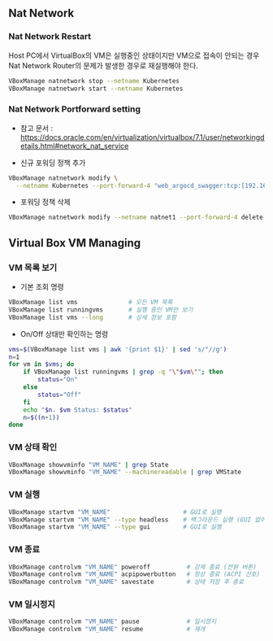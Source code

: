 ## Nat Network

### Nat Network Restart

Host PC에서 VirtualBox의 VM은 실행중인 상태이지만 VM으로 접속이 안되는 경우 Nat Network Router의 문제가 발생한 경우로 재실행해야 한다.

```bash
VBoxManage natnetwork stop --netname Kubernetes
VBoxManage natnetwork start --netname Kubernetes
```

### Nat Network Portforward setting

- 참고 문서 : https://docs.oracle.com/en/virtualization/virtualbox/7.1/user/networkingdetails.html#network_nat_service

- 신규 포워딩 정책 추가

```bash
VBoxManage natnetwork modify \
  --netname Kubernetes --port-forward-4 "web_argocd_swagger:tcp:[192.168.200.2]:18888:[10.0.250.0]:8080"
```

- 포워딩 정책 삭제

```bash
VBoxManage natnetwork modify --netname natnet1 --port-forward-4 delete ssh
```

## Virtual Box VM Managing

### VM 목록 보기

- 기본 조회 명령

```bash
VBoxManage list vms              # 모든 VM 목록
VBoxManage list runningvms       # 실행 중인 VM만 보기
VBoxManage list vms --long       # 상세 정보 포함
```

- On/Off 상태만 확인하는 명령

```bash
vms=$(VBoxManage list vms | awk '{print $1}' | sed 's/"//g')
n=1
for vm in $vms; do
    if VBoxManage list runningvms | grep -q "\"$vm\""; then
        status="On"
    else
        status="Off"
    fi
    echo "$n. $vm Status: $status"
    n=$((n+1))
done
```

### VM 상태 확인

```bash
VBoxManage showvminfo "VM_NAME" | grep State
VBoxManage showvminfo "VM_NAME" --machinereadable | grep VMState
```

### VM 실행

```bash
VBoxManage startvm "VM_NAME"                    # GUI로 실행
VBoxManage startvm "VM_NAME" --type headless    # 백그라운드 실행 (GUI 없이)
VBoxManage startvm "VM_NAME" --type gui         # GUI로 실행
```

### VM 종료

```bash
VBoxManage controlvm "VM_NAME" poweroff          # 강제 종료 (전원 버튼)
VBoxManage controlvm "VM_NAME" acpipowerbutton   # 정상 종료 (ACPI 신호)
VBoxManage controlvm "VM_NAME" savestate         # 상태 저장 후 종료
```

### VM 일시정지

```bash
VBoxManage controlvm "VM_NAME" pause             # 일시정지
VBoxManage controlvm "VM_NAME" resume            # 재개
```

